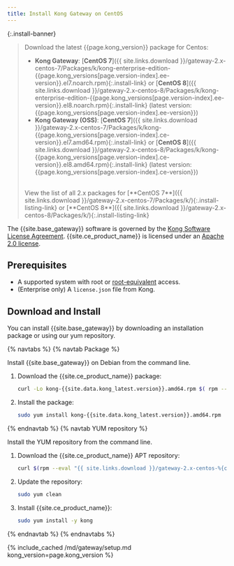 ```yaml
---
title: Install Kong Gateway on CentOS
---
```


<!-- Banner with links to latest downloads -->
<!-- The install-link and install-listing-link classes are used for tracking, do not remove -->

{:.install-banner}
> Download the latest {{page.kong_version}} package for Centos:
> * **Kong Gateway**:
> [**CentOS 7**]({{ site.links.download }}/gateway-2.x-centos-7/Packages/k/kong-enterprise-edition-{{page.kong_versions[page.version-index].ee-version}}.el7.noarch.rpm){:.install-link} or
> [**CentOS 8**]({{ site.links.download }}/gateway-2.x-centos-8/Packages/k/kong-enterprise-edition-{{page.kong_versions[page.version-index].ee-version}}.el8.noarch.rpm){:.install-link}
> (latest version: {{page.kong_versions[page.version-index].ee-version}})
> * **Kong Gateway (OSS)**:
> [**CentOS 7**]({{ site.links.download }}/gateway-2.x-centos-7/Packages/k/kong-{{page.kong_versions[page.version-index].ce-version}}.el7.amd64.rpm){:.install-link} or
> [**CentOS 8**]({{ site.links.download }}/gateway-2.x-centos-8/Packages/k/kong-{{page.kong_versions[page.version-index].ce-version}}.el8.amd64.rpm){:.install-link}
> (latest version: {{page.kong_versions[page.version-index].ce-version}})
>
> <br>
> <span class="install-subtitle">View the list of all 2.x packages for
> [**CentOS 7**]({{ site.links.download }}/gateway-2.x-centos-7/Packages/k/){:.install-listing-link} or
> [**CentOS 8**]({{ site.links.download }}/gateway-2.x-centos-8/Packages/k/){:.install-listing-link} </span>


The {{site.base_gateway}} software is governed by the
[Kong Software License Agreement](https://konghq.com/kongsoftwarelicense/).
{{site.ce_product_name}} is licensed under an
[Apache 2.0 license](https://github.com/Kong/kong/blob/master/LICENSE).

## Prerequisites

* A supported system with root or [root-equivalent](/gateway/{{page.kong_version}}/plan-and-deploy/kong-user) access.
* (Enterprise only) A `license.json` file from Kong.

## Download and Install

You can install {{site.base_gateway}} by downloading an installation package or using our yum repository.

{% navtabs %}
{% navtab Package %}

Install {{site.base_gateway}} on Debian from the command line.

1. Download the {{site.ce_product_name}} package:
    ```bash
    curl -Lo kong-{{site.data.kong_latest.version}}.amd64.rpm $( rpm --eval "{{ site.links.download }}/gateway-2.x-centos-%{centos_ver}/Packages/k/kong-{{site.data.kong_latest.version}}.el%{centos_ver}.amd64.rpm")
     ```

2. Install the package:
    ```bash
    sudo yum install kong-{{site.data.kong_latest.version}}.amd64.rpm
    ```

{% endnavtab %}
{% navtab YUM repository %}

Install the YUM repository from the command line.

1. Download the {{site.ce_product_name}} APT repository:
    ```bash
    curl $(rpm --eval "{{ site.links.download }}/gateway-2.x-centos-%{centos_ver}/config.repo") | sudo tee /etc/yum.repos.d/kong.repo
    ```
2. Update the repository:
    ```bash
    sudo yum clean
    ```
3. Install {{site.ce_product_name}}:
    ```bash
    sudo yum install -y kong
    ```

{% endnavtab %}
{% endnavtabs %}

{% include_cached /md/gateway/setup.md kong_version=page.kong_version %}
